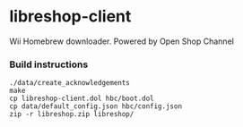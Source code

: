 # libreshop-client

Wii Homebrew downloader. Powered by Open Shop Channel

### Build instructions
```
./data/create_acknowledgements
make
cp libreshop-client.dol hbc/boot.dol
cp data/default_config.json hbc/config.json
zip -r libreshop.zip libreshop/
```
